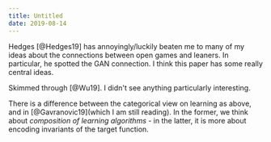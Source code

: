 ```yaml
---
title: Untitled
date: 2019-08-14
---
```

Hedges [@Hedges19] has annoyingly/luckily beaten me to many of my ideas
about the connections between open games and leaners. In particular, he
spotted the GAN connection. I think this paper has some really central
ideas.

Skimmed through [@Wu19]. I didn't see anything particularly interesting.

There is a difference between the categorical view on learning as above,
and in [@Gavranovic19](which I am still reading). In the former, we
think about *composition of learning algorithms* - in the latter, it is
more about encoding invariants of the target function.
